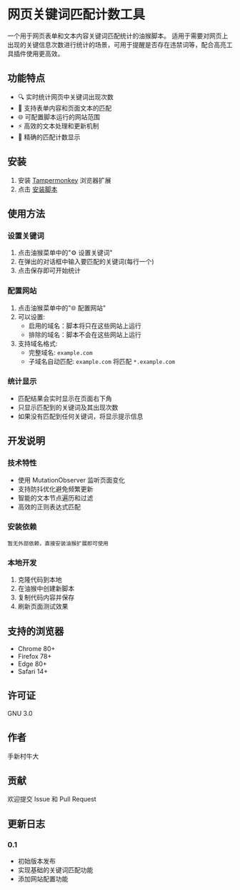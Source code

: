 # 网页关键词匹配计数工具

一个用于网页表单和文本内容关键词匹配统计的油猴脚本。
适用于需要对网页上出现的关键信息次数进行统计的场景，可用于提醒是否存在违禁词等，配合高亮工具插件使用更高效。

## 功能特点

- 🔍 实时统计网页中关键词出现次数
- 📝 支持表单内容和页面文本的匹配
- 🌐 可配置脚本运行的网站范围
- ⚡ 高效的文本处理和更新机制
- 🎯 精确的匹配计数显示

## 安装

1. 安装 [Tampermonkey](https://www.tampermonkey.net/) 浏览器扩展
2. 点击 [安装脚本](https://github.com/Kelly4git/FindKeyword.git)

## 使用方法

### 设置关键词

1. 点击油猴菜单中的"⚙️ 设置关键词"
2. 在弹出的对话框中输入要匹配的关键词(每行一个)
3. 点击保存即可开始统计

### 配置网站

1. 点击油猴菜单中的"🌐 配置网站"
2. 可以设置:
   - 启用的域名：脚本将只在这些网站上运行
   - 排除的域名：脚本不会在这些网站上运行
3. 支持域名格式:
   - 完整域名: `example.com`
   - 子域名自动匹配: `example.com` 将匹配 `*.example.com`

### 统计显示

- 匹配结果会实时显示在页面右下角
- 只显示匹配到的关键词及其出现次数
- 如果没有匹配到任何关键词，将显示提示信息

## 开发说明

### 技术特性

- 使用 MutationObserver 监听页面变化
- 支持防抖优化避免频繁更新
- 智能的文本节点遍历和过滤
- 高效的正则表达式匹配

### 安装依赖

```
暂无外部依赖，直接安装油猴扩展即可使用
```

### 本地开发

1. 克隆代码到本地
2. 在油猴中创建新脚本
3. 复制代码内容并保存
4. 刷新页面测试效果

## 支持的浏览器

- Chrome 80+
- Firefox 78+
- Edge 80+
- Safari 14+

## 许可证

GNU 3.0

## 作者

手新村牛大

## 贡献

欢迎提交 Issue 和 Pull Request

## 更新日志

### 0.1
- 初始版本发布
- 实现基础的关键词匹配功能
- 添加网站配置功能
